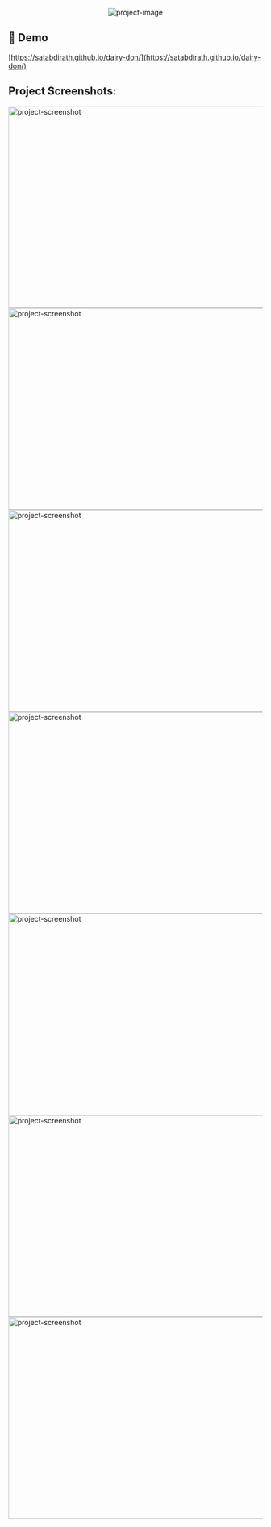 <p align="center"><img src="https://socialify.git.ci/satabdirath/dairy-don/image?language=1&amp;name=1&amp;owner=1&amp;pattern=Transparent&amp;stargazers=1&amp;theme=Dark" alt="project-image"></p>

<h2>🚀 Demo</h2>

[https://satabdirath.github.io/dairy-don/](https://satabdirath.github.io/dairy-don/)

<h2>Project Screenshots:</h2>

<img src="https://ik.imagekit.io/h39n86spm/Screenshot%202025-05-12%20125554.png?updatedAt=1747034978520" alt="project-screenshot" width="900" height="400/">

<img src="https://ik.imagekit.io/h39n86spm/Screenshot%202025-05-12%20125614.png?updatedAt=1747034980666" alt="project-screenshot" width="900" height="400/">

<img src="https://ik.imagekit.io/h39n86spm/Screenshot%202025-05-12%20125630.png?updatedAt=1747034976838" alt="project-screenshot" width="900" height="400/">

<img src="https://ik.imagekit.io/h39n86spm/Screenshot%202025-05-12%20125648.png?updatedAt=1747034978838" alt="project-screenshot" width="900" height="400/">

<img src="https://ik.imagekit.io/h39n86spm/Screenshot%202025-05-12%20125706.png?updatedAt=1747034951905" alt="project-screenshot" width="900" height="400/">

<img src="https://ik.imagekit.io/h39n86spm/Screenshot%202025-05-12%20125736.png?updatedAt=1747034981643" alt="project-screenshot" width="900" height="400/">

<img src="https://ik.imagekit.io/h39n86spm/Screenshot%202025-05-12%20130928.png?updatedAt=1747035585100" alt="project-screenshot" width="900" height="400/">
